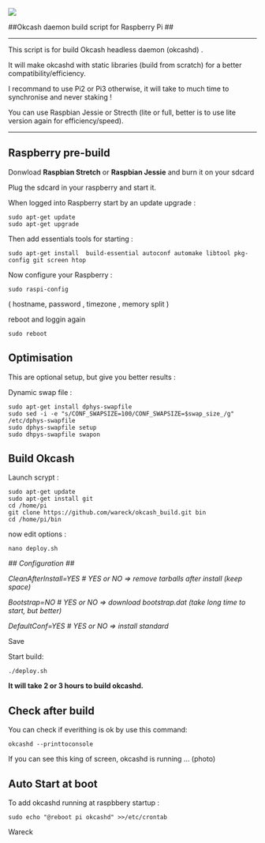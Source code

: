 ![](https://raw.githubusercontent.com/wareck/okcash_build/master/.docs/logo.png)

##Okcash daemon build script for Raspberry Pi ##

----------
This script is for build Okcash headless daemon (okcashd) .

It will make okcashd with static libraries (build from scratch) for a better compatibility/efficiency.

I recommand to use Pi2 or Pi3 otherwise, it will take to much time to synchronise and never staking !

You can use Raspbian Jessie or Strecth (lite or full, better is to use lite version again for efficiency/speed).


----------
## Raspberry pre-build ##

Donwload **Raspbian Stretch** or **Raspbian Jessie** and burn it on your sdcard

Plug the sdcard in your raspberry and start it.

When logged into Raspberry start by an update upgrade :

    sudo apt-get update
    sudo apt-get upgrade
  
Then add essentials tools for starting :

    sudo apt-get install  build-essential autoconf automake libtool pkg-config git screen htop
 
 Now configure your Raspberry :

    sudo raspi-config

( hostname, password , timezone , memory split )

reboot and loggin again

    sudo reboot

## Optimisation ##
This are optional setup, but give you better results :

Dynamic swap file :

    sudo apt-get install dphys-swapfile
    sudo sed -i -e "s/CONF_SWAPSIZE=100/CONF_SWAPSIZE=$swap_size_/g" /etc/dphys-swapfile
	sudo dphys-swapfile setup
	sudo dhpys-swapfile swapon    


## Build Okcash ##
Launch scrypt :

	sudo apt-get update
	sudo apt-get install git
	cd /home/pi
	git clone https://github.com/wareck/okcash_build.git bin
	cd /home/pi/bin

now edit options :

    nano deploy.sh
*## Configuration ##*  

*CleanAfterInstall=YES # YES or NO => remove tarballs after install (keep space)*

*Bootstrap=NO # YES or NO => download bootstrap.dat (take long time to start, but better)*

*DefaultConf=YES # YES or NO => install standard*

Save

Start build:

    ./deploy.sh
	
**It will take 2 or 3 hours to build okcashd.**

## Check after build ##
You can check if everithing is ok by use this command:

    okcashd --printtoconsole
If you can see this king of screen, okcashd is running ...
(photo) 

## Auto Start at boot ##
To add okcashd running at raspbbery startup :

    sudo echo "@reboot pi okcashd" >>/etc/crontab


Wareck
